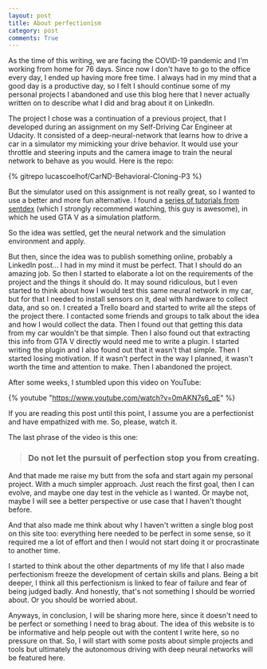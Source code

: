 ```yaml
---
layout: post
title: About perfectionism
category: post
comments: True
---
```


As the time of this writing, we are facing the COVID-19 pandemic and I'm working from
home for 76 days. Since now I don't have to go to the office every day, I ended up
having more free time. I always had in my mind that a good day is a productive day, so I felt
I should continue some of my personal projects I abandoned and use this blog here that I never actually
written on to describe what I did and brag about it on LinkedIn. 

The project I chose was a continuation of a previous project, that I developed during
an assignment on my Self-Driving Car Engineer at Udacity. It consisted of a deep-neural-network
that learns how to drive a car in a simulator my mimicking your drive behavior. It 
would use your throttle and steering inputs and the camera image to train the neural network
to behave as you would. Here is the repo:

{% gitrepo lucascoelhof/CarND-Behavioral-Cloning-P3 %}

But the simulator used on this assignment is not really great, so I wanted to use 
a better and more fun alternative. I found a [series of tutorials from sentdex](https://pythonprogramming.net/game-frames-open-cv-python-plays-gta-v/)
(which I strongly recommend watching, this guy is awesome), in which he used GTA V as a simulation
platform. 

So the idea was settled, get the neural network and the simulation environment and apply.

But then, since the idea was to publish something online, probably a LinkedIn post... I had in my mind it must be perfect. 
That I should do an amazing job. So then I started to elaborate a lot on the requirements of the project and the things it should do.
It may sound ridiculous, but I even started to think about how I would test this same neural network in my car, but for 
that I needed to install sensors on it, deal with hardware to collect data, and so on. I created a Trello board and started
to write all the steps of the project there. I contacted some friends and groups to talk about the idea and how I would collect the data.
Then I found out that getting this data from my car wouldn't be that simple. Then I also found
out that extracting this info from GTA V directly would need me to write a plugin. I started writing the plugin and 
I also found out that it wasn't that simple. Then I started losing motivation. If it wasn't 
perfect in the way I planned, it wasn't worth the time and attention to make. Then I abandoned the project.

After some weeks, I stumbled upon this video on YouTube:

{% youtube "https://www.youtube.com/watch?v=0mAKN7s6_qE" %}
 
If you are reading this post until this point, I assume you are a perfectionist and have empathized with me. So, please, watch it.

The last phrase of the video is this one:

> ### Do not let the pursuit of perfection stop you from creating.

And that made me raise my butt from the sofa and start again my personal project. With a much simpler approach. Just reach
the first goal, then I can evolve, and maybe one day test in the vehicle as I wanted. Or maybe not, maybe I will see a better
perspective or use case that I haven't thought before.

And that also made me think about why I haven't written a single blog post on this site too: everything here needed to be 
perfect in some sense, so it required me a lot of effort and then I would not start doing it or procrastinate to 
another time.

I started to think about the other departments of my life that I also made perfectionism freeze the development of
certain skills and plans. Being a bit deeper, I think all this perfectionism is linked to fear of failure and fear of
being judged badly. And honestly, that's not something I should be worried about. Or you should be worried about.

Anyways, in conclusion, I will be sharing more here, since it doesn't need to be perfect or something I need to brag about.
The idea of this website is to be informative and help people out with the content I write here, so no pressure on that. 
So, I will start with some posts about simple projects and tools but ultimately the autonomous driving with deep neural networks will
be featured here. 



